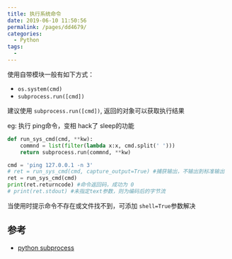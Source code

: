 ```yaml
---
title: 执行系统命令
date: 2019-06-10 11:50:56
permalink: /pages/dd4679/
categories: 
  - Python
tags: 
  - 
---
```

使用自带模块一般有如下方式：
- `os.system(cmd)`
- `subprocess.run([cmd])`

建议使用 `subprocess.run([cmd])`, 返回的对象可以获取执行结果

eg: 执行 ping命令，变相 hack了 sleep的功能
```python
def run_sys_cmd(cmd, **kw):
    commnd = list(filter(lambda x:x, cmd.split(' ')))
    return subprocess.run(commnd, **kw)

cmd = 'ping 127.0.0.1 -n 3'
# ret = run_sys_cmd(cmd, capture_output=True) #捕获输出，不输出到标准输出
ret = run_sys_cmd(cmd)
print(ret.returncode) #命令返回码，成功为 0
# print(ret.stdout) #未指定text参数，则为编码后的字节流
```

当使用时提示命令不存在或文件找不到，可添加 `shell=True`参数解决

## 参考
- [python subprocess](https://docs.python.org/3.7/library/subprocess.html)